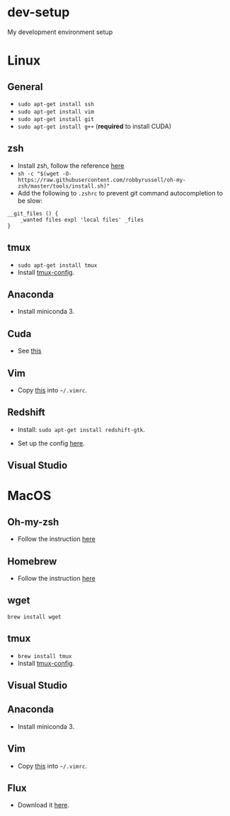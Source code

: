 # dev-setup
My development environment setup

# Linux

## General
- `sudo apt-get install ssh`
- `sudo apt-get install vim`
- `sudo apt-get install git`
- `sudo apt-get install g++` (**required** to install CUDA)

## zsh

- Install zsh, follow the reference [here](https://github.com/robbyrussell/oh-my-zsh/wiki/Installing-ZSH)
- `sh -c "$(wget -O- https://raw.githubusercontent.com/robbyrussell/oh-my-zsh/master/tools/install.sh)"`
- Add the following to `.zshrc` to prevent git command autocompletion to be slow:
```
__git_files () { 
    _wanted files expl 'local files' _files     
}
```

## tmux

- `sudo apt-get install tmux`
- Install [tmux-config](https://github.com/tony/tmux-config).

## Anaconda
- Install miniconda 3.

## Cuda
- See [this](https://medium.com/@exesse/cuda-10-1-installation-on-ubuntu-18-04-lts-d04f89287130)

## Vim
- Copy [this](https://github.com/amix/vimrc/blob/master/vimrcs/basic.vim) into `~/.vimrc`.

## Redshift
- Install:
`sudo apt-get install redshift-gtk`.

- Set up the config [here](https://github.com/jonls/redshift/issues/445#issuecomment-410494059).

## Visual Studio

# MacOS

## Oh-my-zsh
- Follow the instruction [here](https://ohmyz.sh/)

## Homebrew
- Follow the instruction [here](https://brew.sh/)

## wget
`brew install wget`

## tmux

- `brew install tmux`
- Install [tmux-config](https://github.com/tony/tmux-config).

## Visual Studio

## Anaconda
- Install miniconda 3.

## Vim
- Copy [this](https://github.com/amix/vimrc/blob/master/vimrcs/basic.vim) into `~/.vimrc`.

## Flux
- Download it [here](https://justgetflux.com/).
